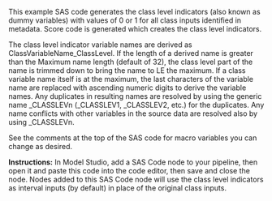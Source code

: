 This example SAS code generates the class level indicators (also known as dummy variables) with values of 0 or 1 for all class inputs identified in metadata. Score code is generated which creates the class level indicators.

The class level indicator variable names are derived as ClassVariableName_ClassLevel. If the length of a derived name is greater than the Maximum name length (default of 32), the class level part of the name is trimmed down to bring the name to LE the maximum. If a class variable name itself is at the maximum, the last characters of the variable name are replaced with ascending numeric digits to derive the variable names. Any duplicates in resulting names are resolved by using the generic name _CLASSLEVn (_CLASSLEV1, _CLASSLEV2, etc.) for the duplicates. Any name conflicts with other variables in the source data are resolved also by using _CLASSLEVn.

See the comments at the top of the SAS code for macro variables you can change as desired.  

**Instructions:** In Model Studio, add a SAS Code node to your pipeline, then open it and paste this code into the code editor, then save and close the node. Nodes added to this SAS Code node will use the class level indicators as interval inputs (by default) in place of the original class inputs.
